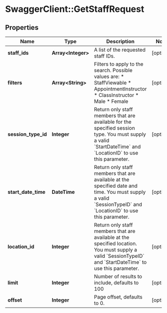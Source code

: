 # SwaggerClient::GetStaffRequest

## Properties
Name | Type | Description | Notes
------------ | ------------- | ------------- | -------------
**staff_ids** | **Array&lt;Integer&gt;** | A list of the requested staff IDs. | [optional] 
**filters** | **Array&lt;String&gt;** | Filters to apply to the search. Possible values are:  * StaffViewable  * AppointmentInstructor  * ClassInstructor  * Male  * Female | [optional] 
**session_type_id** | **Integer** | Return only staff members that are available for the specified session type. You must supply a valid &#x60;StartDateTime&#x60; and &#x60;LocationID&#x60; to use this parameter. | [optional] 
**start_date_time** | **DateTime** | Return only staff members that are available at the specified date and time. You must supply a valid &#x60;SessionTypeID&#x60; and &#x60;LocationID&#x60; to use this parameter. | [optional] 
**location_id** | **Integer** | Return only staff members that are available at the specified location. You must supply a valid &#x60;SessionTypeID&#x60; and &#x60;StartDateTime&#x60; to use this parameter. | [optional] 
**limit** | **Integer** | Number of results to include, defaults to 100 | [optional] 
**offset** | **Integer** | Page offset, defaults to 0. | [optional] 


